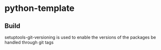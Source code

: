 # python-template



## Build

setuptools-git-versioning is used to enable the versions of the packages be handled through git tags
